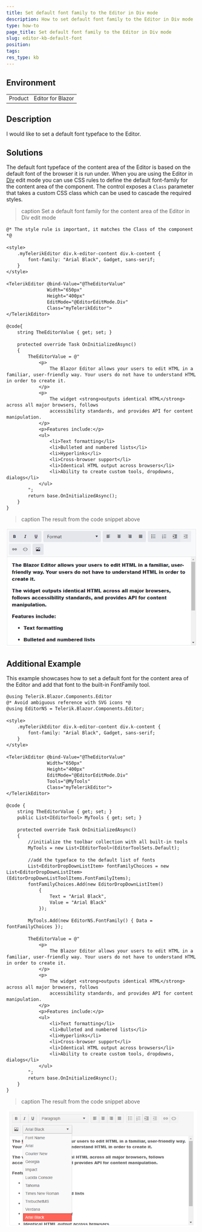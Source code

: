 ```yaml
---
title: Set default font family to the Editor in Div mode
description: How to set default font family to the Editor in Div mode
type: how-to
page_title: Set default font family to the Editor in Div mode
slug: editor-kb-default-font
position:
tags:
res_type: kb
---
```


## Environment
<table>
	<tbody>
		<tr>
			<td>Product</td>
			<td>Editor for Blazor</td>
		</tr>
	</tbody>
</table>


## Description

I would like to set a default font typeface to the Editor.



## Solutions

The default font typeface of the content area of the Editor is based on the default font of the browser it is run under. When you are using the Editor in [Div](slug:editor-edit-modes-div) edit mode you can use CSS rules to define the default font-family for the content area of the component. The control exposes a `Class` parameter that takes a custom CSS class which can be used to cascade the required styles. 

>caption Set a default font family for the content area of the Editor in Div edit mode

````RAZOR
@* The style rule is important, it matches the Class of the component *@

<style>
    .myTelerikEditor div.k-editor-content div.k-content {
        font-family: "Arial Black", Gadget, sans-serif;
    }
</style>

<TelerikEditor @bind-Value="@TheEditorValue"
               Width="650px"
               Height="400px"
               EditMode="@EditorEditMode.Div"
               Class="myTelerikEditor">
</TelerikEditor>

@code{
    string TheEditorValue { get; set; }

    protected override Task OnInitializedAsync()
    {
        TheEditorValue = @"
            <p>
                The Blazor Editor allows your users to edit HTML in a familiar, user-friendly way. Your users do not have to understand HTML in order to create it.
            </p>
            <p>
                The widget <strong>outputs identical HTML</strong> across all major browsers, follows
                accessibility standards, and provides API for content manipulation.
            </p>
            <p>Features include:</p>
            <ul>
                <li>Text formatting</li>
                <li>Bulleted and numbered lists</li>
                <li>Hyperlinks</li>
                <li>Cross-browser support</li>
                <li>Identical HTML output across browsers</li>
                <li>Ability to create custom tools, dropdowns, dialogs</li>
            </ul>
        ";
        return base.OnInitializedAsync();
    }
}
````

>caption The result from the code snippet above

![set the default content font using CSS](images/editor-default-font-family-example.png)

## Additional Example

This example showcases how to set a default font for the content area of the Editor and add that font to the built-in FontFamily tool.

````RAZOR
@using Telerik.Blazor.Components.Editor
@* Avoid ambiguous reference with SVG icons *@
@using EditorNS = Telerik.Blazor.Components.Editor;

<style>
    .myTelerikEditor div.k-editor-content div.k-content {
        font-family: "Arial Black", Gadget, sans-serif;
    }
</style>

<TelerikEditor @bind-Value="@TheEditorValue"
               Width="650px"
               Height="400px"
               EditMode="@EditorEditMode.Div"
               Tools="@MyTools"
               Class="myTelerikEditor">
</TelerikEditor>

@code {
    string TheEditorValue { get; set; }
    public List<IEditorTool> MyTools { get; set; }

    protected override Task OnInitializedAsync()
    {
        //initialize the toolbar collection with all built-in tools
        MyTools = new List<IEditorTool>(EditorToolSets.Default);

        //add the typeface to the default list of fonts
        List<EditorDropDownListItem> fontFamilyChoices = new List<EditorDropDownListItem>(EditorDropDownListToolItems.FontFamilyItems);
        fontFamilyChoices.Add(new EditorDropDownListItem()
            {
                Text = "Arial Black",
                Value = "Arial Black"
            });

        MyTools.Add(new EditorNS.FontFamily() { Data = fontFamilyChoices });

        TheEditorValue = @"
            <p>
                The Blazor Editor allows your users to edit HTML in a familiar, user-friendly way. Your users do not have to understand HTML in order to create it.
            </p>
            <p>
                The widget <strong>outputs identical HTML</strong> across all major browsers, follows
                accessibility standards, and provides API for content manipulation.
            </p>
            <p>Features include:</p>
            <ul>
                <li>Text formatting</li>
                <li>Bulleted and numbered lists</li>
                <li>Hyperlinks</li>
                <li>Cross-browser support</li>
                <li>Identical HTML output across browsers</li>
                <li>Ability to create custom tools, dropdowns, dialogs</li>
            </ul>
        ";
        return base.OnInitializedAsync();
    }
}
````

>caption The result from the code snippet above

![set the default content font using CSS and the fond to the Font family tool](images/editor-default-font-family-additional-example.png)






